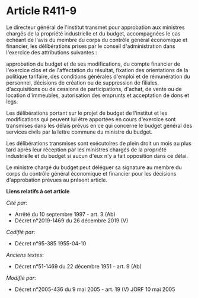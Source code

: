 # Article R411-9

Le directeur général de l'institut transmet pour approbation aux ministres chargés de la propriété industrielle et du budget,
accompagnées le cas échéant de l'avis du membre du corps du contrôle général économique et financier, les délibérations
prises par le conseil d'administration dans l'exercice des attributions suivantes :

approbation du budget et de ses modifications, du compte financier de l'exercice clos et de l'affectation du résultat,
fixation des orientations de la politique tarifaire, des conditions générales d'emploi et de rémunération du personnel,
décisions de création ou de suppression de filiales, d'acquisitions ou de cessions de participations, d'achat, de vente ou de
location d'immeubles, autorisation des emprunts et acceptation de dons et legs.

Les délibérations portant sur le projet de budget de l'institut et les modifications qui peuvent lui être apportées en cours
d'exercice sont transmises dans les délais prévus en ce qui concerne le budget général des services civils par la lettre
commune du ministre du budget.

Les délibérations transmises sont exécutoires de plein droit un mois au plus tard après leur réception par les ministres
chargés de la propriété industrielle et du budget si aucun d'eux n'y a fait opposition dans ce délai.

Le ministre chargé du budget peut déléguer sa signature au membre du corps du contrôle général économique et financier pour
les décisions d'approbation prévues au présent article.

**Liens relatifs à cet article**

_Cité par_:

  - Arrêté du 10 septembre 1997 - art. 3 (Ab)
  - Décret n°2019-1469 du 26 décembre 2019 (V)

_Codifié par_:

  - Décret n°95-385 1955-04-10

_Anciens textes_:

  - Décret n°51-1469 du 22 décembre 1951 - art. 9 (Ab)

_Modifié par_:

  - Décret n°2005-436 du 9 mai 2005 - art. 19 (V) JORF 10 mai 2005
